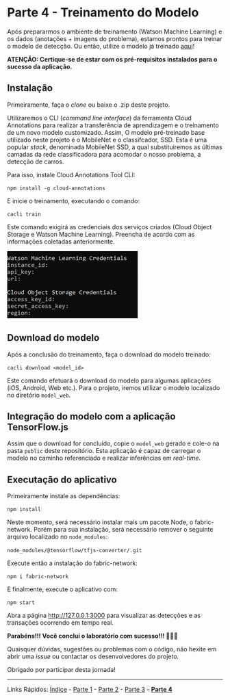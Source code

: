 # Parte 4 - Treinamento do Modelo

Após prepararmos o ambiente de treinamento (Watson Machine Learning) e os dados (anotações + imagens do problema), estamos prontos para treinar o modelo de detecção. Ou então, utilize o modelo já treinado [aqui](https://ibm.biz/ia-blockchain)!

**ATENÇÃO: Certique-se de estar com os pré-requisitos instalados para o sucesso da aplicação.**

## Instalação

Primeiramente, faça o *clone* ou baixe o .zip deste projeto.

Utilizaremos o CLI (*command line interface*) da ferramenta Cloud Annotations para realizar a transferência de aprendizagem e o treinamento de um novo modelo customizado. Assim,  O modelo pré-treinado base utilizado neste projeto é o MobileNet e o classifcador, SSD. Esta é uma popular *stack*, denominada MobileNet SSD, a qual substituiremos as últimas camadas da rede classificadora para acomodar o nosso problema, a detecção de carros.

Para isso, instale Cloud Annotations Tool CLI:

```
npm install -g cloud-annotations
```

E inicie o treinamento, executando o comando:

```
cacli train
```

Este comando exigirá as credenciais dos serviços criados (Cloud Object Storage e Watson Machine Learning). Preencha de acordo com as informações coletadas anteriormente. 

![credenciais-cli](/content/images/treinamento-1.png)

## Download do modelo

Após a conclusão do treinamento, faça o download do modelo treinado:

```
cacli download <model_id>
```

Este comando efetuará o download do modelo para algumas aplicações (iOS, Android, Web etc.). Para o projeto, iremos utilizar o modelo localizado no diretório `model_web`.

## Integração do modelo com a aplicação TensorFlow.js

Assim que o download for concluído, copie o `model_web` gerado e cole-o na pasta `public` deste repositório. Esta aplicação é capaz de carregar o modelo no caminho referenciado e realizar inferências em *real-time*.

## Executação do aplicativo

Primeiramente instale as dependências:

```
npm install
```

Neste momento, será necessário instalar mais um pacote Node, o fabric-network. Porém para sua instalação, será necessário remover o seguinte arquivo localizado no `node_modules`:

`node_modules/@tensorflow/tfjs-converter/.git`

Execute então a instalação do fabric-network:

```
npm i fabric-network
```

E finalmente, execute o aplicativo com:

```
npm start
```

Abra a página http://127.0.0.1:3000 para visualizar as detecções e as transações ocorrendo em tempo real.

**Parabéns!!! Você conclui o laboratório com sucesso!!! :tada::tada::tada:**

Quaisquer dúvidas, sugestões ou problemas com o código, não hexite em abrir uma *issue* ou contactar os desenvolvedores do projeto. 

Obrigado por participar desta jornada!

***
Links Rápidos:
[Índice](https://github.com/plcpinho/talknlabs/) - [Parte 1](/content/md/intro.md) - [Parte 2](/content/md/cloudannotations.md) - [Parte 3](/content/md/instancias.md) - **[Parte 4](/content/md/treinamento.md)**
